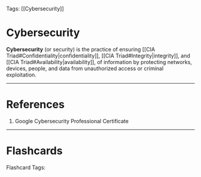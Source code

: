 Tags: [[Cybersecurity]]
# Cybersecurity

**Cybersecurity** (or security) is the practice of ensuring [[CIA Triad#Confidentiality|confidentiality]], [[CIA Triad#Integrity|integrity]], and [[CIA Triad#Availability|availability]], of information by protecting networks, devices, people, and data from unauthorized access or criminal exploitation.

---
# References

1. Google Cybersecurity Professional Certificate

---
# Flashcards

Flashcard Tags: 